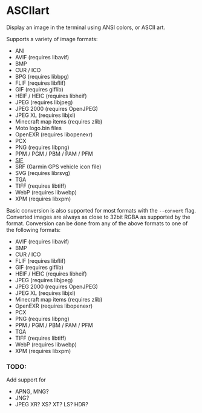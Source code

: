 # ASCIIart

Display an image in the terminal using ANSI colors, or ASCII art.

Supports a variety of image formats:

* ANI
* AVIF (requires libavif)
* BMP
* CUR / ICO
* BPG (requires libbpg)
* FLIF (requires libflif)
* GIF (requires giflib)
* HEIF / HEIC (requires libheif)
* JPEG (requires libjpeg)
* JPEG 2000 (requires OpenJPEG)
* JPEG XL (requires libjxl)
* Minecraft map items (requires zlib)
* Moto logo.bin files
* OpenEXR (requires libopenexr)
* PCX
* PNG (requires libpng)
* PPM / PGM / PBM / PAM / PFM
* [SIF](https://adventofcode.com/2019/day/8)
* SRF (Garmin GPS vehicle icon file)
* SVG (requires librsvg)
* TGA
* TIFF (requires libtiff)
* WebP (requires libwebp)
* XPM (requires libxpm)

Basic conversion is also supported for most formats with the `--convert` flag.
Converted images are always as close to 32bit RGBA as supported by the format.
Conversion can be done from any of the above formats to one of the following
formats:

* AVIF (requires libavif)
* BMP
* CUR / ICO
* FLIF (requires libflif)
* GIF (requires giflib)
* HEIF / HEIC (requires libheif)
* JPEG (requires libjpeg)
* JPEG 2000 (requires OpenJPEG)
* JPEG XL (requires libjxl)
* Minecraft map items (requires zlib)
* OpenEXR (requires libopenexr)
* PCX
* PNG (requires libpng)
* PPM / PGM / PBM / PAM / PFM
* TGA
* TIFF (requires libtiff)
* WebP (requires libwebp)
* XPM (requires libxpm)

### TODO:

Add support for

* APNG, MNG?
* JNG?
* JPEG XR? XS? XT? LS? HDR?
